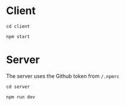 # Client

`cd client`

`npm start`

# Server

The server uses the Github token from `/.npmrc`

`cd server`

`npm run dev`
